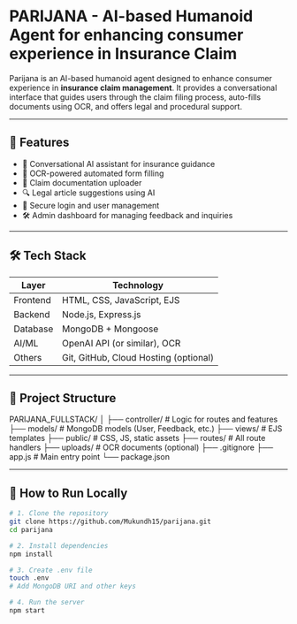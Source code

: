 # PARIJANA - AI-based Humanoid Agent for enhancing consumer experience in Insurance Claim

Parijana is an AI-based humanoid agent designed to enhance consumer experience in **insurance claim management**. It provides a conversational interface that guides users through the claim filing process, auto-fills documents using OCR, and offers legal and procedural support.

---

## 🚀 Features

- 🤖 Conversational AI assistant for insurance guidance
- 📄 OCR-powered automated form filling
- 📂 Claim documentation uploader
- 🔍 Legal article suggestions using AI
- 🔐 Secure login and user management
- 🛠 Admin dashboard for managing feedback and inquiries

---

## 🛠 Tech Stack

| Layer       | Technology              |
|------------|--------------------------|
| Frontend   | HTML, CSS, JavaScript, EJS |
| Backend    | Node.js, Express.js      |
| Database   | MongoDB + Mongoose       |
| AI/ML      | OpenAI API (or similar), OCR |
| Others     | Git, GitHub, Cloud Hosting (optional) |

---

## 📂 Project Structure

PARIJANA_FULLSTACK/
│
├── controller/ # Logic for routes and features
├── models/ # MongoDB models (User, Feedback, etc.)
├── views/ # EJS templates
├── public/ # CSS, JS, static assets
├── routes/ # All route handlers
├── uploads/ # OCR documents (optional)
├── .gitignore
├── app.js # Main entry point
└── package.json

---

## 🧪 How to Run Locally

```bash
# 1. Clone the repository
git clone https://github.com/Mukundh15/parijana.git
cd parijana

# 2. Install dependencies
npm install

# 3. Create .env file
touch .env
# Add MongoDB URI and other keys

# 4. Run the server
npm start
